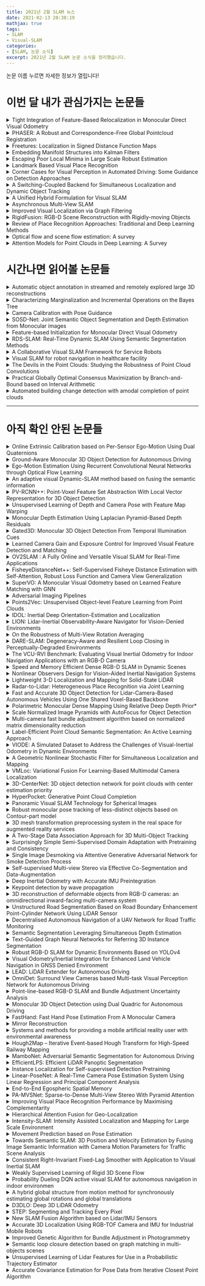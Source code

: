 ```yaml
---
title: 2021년 2월 SLAM 뉴스
date: 2021-02-13 20:38:19
mathjax: true
tags: 
- SLAM
- Visual-SLAM
categories: 
- [SLAM, 논문 소식]
excerpt: 2021년 2월 SLAM 논문 소식을 정리했습니다.
---
```


논문 이름 누르면 자세한 정보가 열립니다!

# 이번 달 내가 관심가지는 논문들

<details>
  <summary> Tight Integration of Feature-Based Relocalization in Monocular Direct Visual Odometry </summary>

- [논문 링크](https://arxiv.org/pdf/2102.01191.pdf)
- Daniel Cremers 교수님과 Rui Wang의 연구
  - DSO에 relocalization 기능이...?

</details>

<details>
  <summary> PHASER: A Robust and Correspondence-Free Global Pointcloud Registration </summary>

- [논문 링크](https://ieeexplore.ieee.org/abstract/document/9327458)
- Cadena 교수님, Roland Siegwart 교수님, Juan Nieto 교수님 연구 

</details>

<details>
  <summary> Freetures: Localization in Signed Distance Function Maps </summary>

- [논문 링크](https://ieeexplore.ieee.org/abstract/document/9327493)
- Jeffrey Delmerico, Juan Nieto, Roland Siegwart, Marc Pollefeys, Cesar Cadena Lerma (슬벤저스 ㄷㄷ)

</details>

<details>
  <summary> Embedding Manifold Structures into Kalman Filters </summary>

- [논문 링크](https://arxiv.org/pdf/2102.03804.pdf)
- 엄마... 수학 논문...

</details>

<details>
  <summary> Escaping Poor Local Minima in Large Scale Robust Estimation </summary>

- [논문 링크](https://arxiv.org/pdf/2102.10928.pdf)

</details>

<details>
  <summary> Landmark Based Visual Place Recognition </summary>

- [논문 링크](http://www.rsc.wce.ac.in/asset/RSC%202019%20Proceeding.pdf#page=56)

</details>

<details>
  <summary> Corner Cases for Visual Perception in Automated Driving: Some Guidance on Detection Approaches </summary>

- [논문 링크](https://arxiv.org/pdf/2102.05897.pdf)

</details>

<details>
  <summary> A Switching-Coupled Backend for Simultaneous Localization and Dynamic Object Tracking </summary>

- [논문 링크](https://ieeexplore.ieee.org/abstract/document/9343683)

</details>

<details>
  <summary> A Unified Hybrid Formulation for Visual SLAM </summary>

- [논문 링크](https://uwspace.uwaterloo.ca/bitstream/handle/10012/16807/Younes_Georges.pdf)
- Younes의 PhD 졸업 논문

</details>

<details>
  <summary> Asynchronous Multi-View SLAM </summary>

- [논문 링크](https://arxiv.org/pdf/2101.06562.pdf)

</details>

<details>
  <summary> Improved Visual Localization via Graph Filtering </summary>

- [논문 링크](https://www.mdpi.com/2313-433X/7/2/20/pdf)
- Ian Reid 교수님 랩실

</details>

<details>
  <summary> RigidFusion: RGB-D Scene Reconstruction with Rigidly-moving Objects </summary>

- [논문 링크](http://geometry.cs.ucl.ac.uk/projects/2021/rigidfusion/paper_docs/rigidfusion_eg21.pdf)
- Niessner 교수님 랩실

</details>

<details>
  <summary> Review of Place Recognition Approaches: Traditional and Deep Learning Methods </summary>

- [논문 링크](https://www.researchgate.net/profile/Melike-Sah/publication/348209290_Review_of_Place_Recognition_Approaches_Traditional_and_Deep_Learning_Methods/links/5ff8579ea6fdccdcb83be2a9/Review-of-Place-Recognition-Approaches-Traditional-and-Deep-Learning-Methods.pdf)

</details>

<details>
  <summary> Optical flow and scene flow estimation: A survey </summary>

- [논문 링크](https://www.sciencedirect.com/science/article/abs/pii/S0031320321000480)

</details>

<details>
  <summary> Attention Models for Point Clouds in Deep Learning: A Survey </summary>

- [논문 링크](https://arxiv.org/pdf/2102.10788.pdf)

</details>

# 시간나면 읽어볼 논문들

<details>
  <summary> Automatic object annotation in streamed and remotely explored large 3D reconstructions </summary>

- [논문 링크](http://scholar.google.com/scholar_url?url=https://link.springer.com/content/pdf/10.1007/s41095-020-0194-4.pdf&hl=en&sa=X&d=1626110032522529506&ei=chEcYPf1HeaKywSr2qLQBA&scisig=AAGBfm0CNTtgpTwB_3ZlRsv55MN72ZPfzg&nossl=1&oi=scholaralrt&hist=g4sYyGIAAAAJ:9348091814999700012:AAGBfm1H7Xc1GiCUB6yrQDNTUsLvTcDOSA&html=)

</details>

<details>
  <summary> Characterizing Marginalization and Incremental Operations on the Bayes Tree </summary>

- [논문 링크](https://books.google.co.kr/books?hl=en&lr=lang_en&id=uYYbEAAAQBAJ&oi=fnd&pg=PA227&ots=dtdxmozTb2&sig=XFzNCPorAK_8ZqS1-OjVv_jkL60&redir_esc=y#v=onepage&q&f=false)
- Kaess, Leonard 교수님

</details>

<details>
  <summary> Camera Calibration with Pose Guidance </summary>

- [논문 링크](https://arxiv.org/pdf/2102.10202.pdf)

</details>

<details>
  <summary> SOSD-Net: Joint Semantic Object Segmentation and Depth Estimation from Monocular images </summary>

- [논문 링크](https://arxiv.org/pdf/2101.07422.pdf)

</details>

<details>
  <summary> Feature-based Initialization for Monocular Direct Visual Odometry </summary>

- [논문 링크](https://vision.in.tum.de/_media/members/demmeln/gladkova2020idp.pdf)
- 오... Daniel Cremers 교수님 랩실의 석사 연구?

</details>

<details>
  <summary> RDS-SLAM: Real-Time Dynamic SLAM Using Semantic Segmentation Methods </summary>

- [논문 링크](https://ieeexplore.ieee.org/abstract/document/9318990)
- Mask-RCNN을 사용해서 움직이는 물체를 검출하고 제거함으로써, 움직이는 물체가 있는 환경에서도 잘 되는 SLAM을 구현.
- [지난달에도 RDS-SLAM이라고 나왔는데...](https://ieeexplore.ieee.org/abstract/document/9304693) ㅋㅋㅋ 이름이 겹친다

</details>

<details>
  <summary> A Collaborative Visual SLAM Framework for Service Robots </summary>

- [논문 링크](https://arxiv.org/pdf/2102.03228.pdf)

</details>

<details>
  <summary> Visual SLAM for robot navigation in healthcare facility </summary>

- [논문 링크](https://www.ncbi.nlm.nih.gov/pmc/articles/PMC7816967/)

</details>

<details>
  <summary> The Devils in the Point Clouds: Studying the Robustness of Point Cloud Convolutions </summary>

- [논문 링크](https://arxiv.org/pdf/2101.07832.pdf)

</details>

<details>
  <summary> Practical Globally Optimal Consensus Maximization by Branch-and-Bound based on Interval Arithmetic </summary>

- [논문 링크](https://www.sciencedirect.com/science/article/abs/pii/S0031320321000844)

</details>

<details>
  <summary> Automated building change detection with amodal completion of point clouds </summary>

- [논문 링크](https://www.sciencedirect.com/science/article/abs/pii/S0926580521000194)

</details>

-----

# 아직 확인 안된 논문들


<details>
  <summary> Online Extrinsic Calibration based on Per-Sensor Ego-Motion Using Dual Quaternions </summary>

- [논문 링크](https://arxiv.org/pdf/2101.11440.pdf)

</details>

<details>
  <summary> Ground-Aware Monocular 3D Object Detection for Autonomous Driving </summary>

- [논문 링크](https://ieeexplore.ieee.org/abstract/document/9327478)

</details>

<details>
  <summary> Ego-Motion Estimation Using Recurrent Convolutional Neural Networks through Optical Flow Learning </summary>

- [논문 링크](https://search.proquest.com/openview/f62fc1cfdf1b27629d36ccf6736ab5d8/1?pq-origsite=gscholar&cbl=2032404)

</details>

<details>
  <summary> An adaptive visual Dynamic-SLAM method based on fusing the semantic information </summary>

- [논문 링크](https://ieeexplore.ieee.org/abstract/document/9323060)
- 위에 RDS-SLAM과 비슷한 맥락인 것 같다.

</details>

<details>
  <summary> PV-RCNN++: Point-Voxel Feature Set Abstraction With Local Vector Representation for 3D Object Detection </summary>

- [논문 링크](https://arxiv.org/pdf/2102.00463.pdf)

</details>

<details>
  <summary> Unsupervised Learning of Depth and Camera Pose with Feature Map Warping </summary>

- [논문 링크](http://scholar.google.com/scholar_url?url=https://www.mdpi.com/1424-8220/21/3/923/pdf&hl=en&sa=X&d=8167159703508464356&ei=W9MeYKnhNoi6mwGNtY2ABA&scisig=AAGBfm1VVxW53aquht0lTVtlImiVy5O2aQ&nossl=1&oi=scholaralrt&hist=g4sYyGIAAAAJ:12090984375177028978:AAGBfm2qKllSiKwPb_W001CAt43ydX5q_Q&html=)

</details>

<details>
  <summary> Monocular Depth Estimation Using Laplacian Pyramid-Based Depth Residuals </summary>

- [논문 링크](https://ieeexplore.ieee.org/document/9316778/)

</details>

<details>
  <summary> Gated3D: Monocular 3D Object Detection From Temporal Illumination Cues </summary>

- [논문 링크](https://arxiv.org/pdf/2102.03602.pdf)

</details>

<details>
  <summary> Learned Camera Gain and Exposure Control for Improved Visual Feature Detection and Matching </summary>

- [논문 링크](https://arxiv.org/pdf/2102.04341.pdf)
- 좋은 visual keypoint를 찾는 적절한 camera gain과 exposure를 딥러닝으로 컨트롤! 좋은 연구인것 같다 (하지만 inference 시간이 어떻게 될까...)

</details>

<details>
  <summary> OV2SLAM : A Fully Online and Versatile Visual SLAM for Real-Time
Applications </summary>

- [논문 링크](https://arxiv.org/pdf/2102.04060.pdf)
- $OV^2$ SLAM

</details>

<details>
  <summary> FisheyeDistanceNet++: Self-Supervised Fisheye Distance Estimation with Self-Attention, Robust Loss Function and Camera View Generalization </summary>

- [논문 링크](https://www.researchgate.net/profile/Senthil_Yogamani2/publication/348900057_FisheyeDistanceNet_Self-Supervised_Fisheye_Distance_Estimation_with_Self-Attention_Robust_Loss_Function_and_Camera_View_Generalization/links/601524d7a6fdcc071ba15585/FisheyeDistanceNet-Self-Supervised-Fisheye-Distance-Estimation-with-Self-Attention-Robust-Loss-Function-and-Camera-View-Generalization.pdf)

</details>

<details>
  <summary> SuperVO: A Monocular Visual Odometry based on Learned Feature Matching with GNN </summary>

- [논문 링크](https://ieeexplore.ieee.org/abstract/document/9342136)
- 본격 SuperPoint + SuperGlue의 후계자인척 하기

</details>

<details>
  <summary> Adversarial Imaging Pipelines </summary>

- [논문 링크](https://arxiv.org/pdf/2102.03728.pdf)

</details>

<details>
  <summary> Points2Vec: Unsupervised Object-level Feature Learning from Point Clouds </summary>

- [논문 링크](https://arxiv.org/pdf/2102.04136.pdf)
- Roland Siegwart

</details>

<details>
  <summary> IDOL: Inertial Deep Orientation-Estimation and Localization </summary>

- [논문 링크](https://arxiv.org/pdf/2102.04024.pdf)

</details>

<details>
  <summary> LION: Lidar-Inertial Observability-Aware Navigator for Vision-Denied Environments </summary>

- [논문 링크](https://arxiv.org/pdf/2102.03443.pdf)
- Luca Carlone 교수님 참여!

</details>

<details>
  <summary> On the Robustness of Multi-View Rotation Averaging </summary>

- [논문 링크](https://arxiv.org/pdf/2102.05454.pdf)

</details>

<details>
  <summary> DARE-SLAM: Degeneracy-Aware and Resilient Loop Closing in Perceptually-Degraded Environments </summary>

- [논문 링크](https://arxiv.org/pdf/2102.05117.pdf)

</details>

<details>
  <summary> The VCU-RVI Benchmark: Evaluating Visual Inertial Odometry for Indoor Navigation Applications with an RGB-D Camera </summary>

- [논문 링크](https://ieeexplore.ieee.org/abstract/document/9341713)

</details>

<details>
  <summary> Speed and Memory Efficient Dense RGB-D SLAM in Dynamic Scenes </summary>

- [논문 링크](https://ieeexplore.ieee.org/abstract/document/9341542)

</details>

<details>
  <summary> Nonlinear Observers Design for Vision-Aided Inertial Navigation Systems </summary>

- [논문 링크](https://arxiv.org/pdf/2102.05111.pdf)

</details>

<details>
  <summary> Lightweight 3-D Localization and Mapping for Solid-State LiDAR </summary>

- [논문 링크](https://arxiv.org/pdf/2102.03800.pdf)

</details>

<details>
  <summary> Radar-to-Lidar: Heterogeneous Place Recognition via Joint Learning </summary>

- [논문 링크](https://arxiv.org/pdf/2102.04960.pdf)

</details>

<details>
  <summary> Fast and Accurate 3D Object Detection for Lidar-Camera-Based Autonomous Vehicles Using One Shared Voxel-Based Backbone </summary>

- [논문 링크](https://ieeexplore.ieee.org/stamp/stamp.jsp?arnumber=9340187)

</details>

<details>
  <summary> Polarimetric Monocular Dense Mapping Using Relative Deep Depth Prior* </summary>

- [논문 링크](https://arxiv.org/pdf/2102.05212.pdf)

</details>

<details>
  <summary> Scale Normalized Image Pyramids with AutoFocus for Object Detection </summary>

- [논문 링크](https://arxiv.org/pdf/2102.05646.pdf)

</details>

<details>
  <summary> Multi-camera fast bundle adjustment algorithm based on normalized matrix dimensionality reduction </summary>

- [논문 링크](http://www.irla.cn/en/article/doi/10.3788/IRLA20200156?)

</details>

<details>
  <summary> Label-Efficient Point Cloud Semantic Segmentation: An Active Learning Approach </summary>

- [논문 링크](https://arxiv.org/pdf/2101.06931.pdf)

</details>

<details>
  <summary> VIODE: A Simulated Dataset to Address the Challenges of Visual-Inertial Odometry in Dynamic Environments </summary>

- [논문 링크](https://arxiv.org/pdf/2102.05965.pdf)

</details>

<details>
  <summary> A Geometric Nonlinear Stochastic Filter for Simultaneous Localization and Mapping </summary>

- [논문 링크](https://arxiv.org/pdf/2102.06150.pdf)

</details>

<details>
  <summary> VMLoc: Variational Fusion For Learning-Based Multimodal Camera Localization </summary>

- [논문 링크](http://www.cs.ox.ac.uk/files/12581/vmloc.pdf)

</details>

<details>
  <summary> 3D-CenterNet: 3D object detection network for point clouds with center estimation priority </summary>

- [논문 링크](https://www.sciencedirect.com/science/article/abs/pii/S0031320321000716)

</details>

<details>
  <summary> HyperPocket: Generative Point Cloud Completion </summary>

- [논문 링크](https://arxiv.org/pdf/2102.05973.pdf)

</details>

<details>
  <summary> Panoramic Visual SLAM Technology for Spherical Images </summary>

- [논문 링크](https://www.mdpi.com/1424-8220/21/3/705/pdf)

</details>

<details>
  <summary> Robust monocular pose tracking of less-distinct objects based on Contour-part model </summary>

- [논문 링크](https://ieeexplore.ieee.org/abstract/document/9333633)

</details>

<details>
  <summary> 3D mesh transformation preprocessing system in the real space for augmented reality services </summary>

- [논문 링크](https://www.sciencedirect.com/science/article/pii/S2405959521000175)

</details>

<details>
  <summary> A Two-Stage Data Association Approach for 3D Multi-Object Tracking </summary>

- [논문 링크](https://arxiv.org/pdf/2101.08684.pdf)

</details>

<details>
  <summary> Surprisingly Simple Semi-Supervised Domain Adaptation with Pretraining and Consistency </summary>

- [논문 링크](https://arxiv.org/pdf/2101.12727.pdf)

</details>

<details>
  <summary> Single Image Desmoking via Attentive Generative Adversarial Network for Smoke Detection Process </summary>

- [논문 링크](https://link.springer.com/article/10.1007/s10694-021-01096-z)

</details>

<details>
  <summary> Self-supervised Multi-view Stereo via Effective Co-Segmentation and Data-Augmentation </summary>

- [논문 링크](https://www.aaai.org/AAAI21Papers/AAAI-2549.XuH.pdf)

</details>

<details>
  <summary> Deep Inertial Odometry with Accurate IMU Preintegration </summary>

- [논문 링크](https://arxiv.org/pdf/2101.07061.pdf)

</details>

<details>
  <summary> Keypoint detection by wave propagation </summary>

- [논문 링크](https://www.spiedigitallibrary.org/journals/journal-of-electronic-imaging/volume-30/issue-1/013003/Keypoint-detection-by-wave-propagation/10.1117/1.JEI.30.1.013003.short?SSO=1)

</details>

<details>
  <summary> 3D reconstruction of deformable objects from RGB-D cameras: an omnidirectional inward-facing multi-camera system </summary>

- [논문 링크](http://commandia.unizar.es/wp-content/uploads/VISAPP_2021_222.pdf)

</details>

<details>
  <summary> Unstructured Road Segmentation Based on Road Boundary Enhancement Point-Cylinder Network Using LiDAR Sensor </summary>

- [논문 링크](https://www.mdpi.com/2072-4292/13/3/495/pdf)

</details>

<details>
  <summary> Decentralised Autonomous Navigation of a UAV Network for Road Traffic Monitoring </summary>

- [논문 링크](https://ieeexplore.ieee.org/abstract/document/9329129)

</details>

<details>
  <summary> Semantic Segmentation Leveraging Simultaneous Depth Estimation </summary>

- [논문 링크](https://www.mdpi.com/1424-8220/21/3/690/pdf)

</details>

<details>
  <summary> Text-Guided Graph Neural Networks for Referring 3D Instance Segmentation </summary>

- [논문 링크](https://www.aaai.org/AAAI21Papers/AAAI-4433.HuangP.pdf)

</details>

<details>
  <summary> Robust RGB-D SLAM for Dynamic Environments Based on YOLOv4 </summary>

- [논문 링크](https://ieeexplore.ieee.org/abstract/document/9348738)

</details>

<details>
  <summary> Visual Odometry/Inertial Integration for Enhanced Land Vehicle Navigation in GNSS Denied Environment </summary>

- [논문 링크](https://ieeexplore.ieee.org/abstract/document/9348698)

</details>

<details>
  <summary> LEAD: LiDAR Extender for Autonomous Driving </summary>

- [논문 링크](https://arxiv.org/pdf/2102.07989.pdf)

</details>

<details>
  <summary> OmniDet: Surround View Cameras based Multi-task Visual Perception Network for Autonomous Driving </summary>

- [논문 링크](https://arxiv.org/pdf/2102.07448.pdf)

</details>

<details>
  <summary> Point-line-based RGB-D SLAM and Bundle Adjustment Uncertainty Analysis </summary>

- [논문 링크](https://arxiv.org/pdf/2102.07110.pdf)

</details>

<details>
  <summary> Monocular 3D Object Detection using Dual Quadric for Autonomous Driving </summary>

- [논문 링크](https://www.sciencedirect.com/science/article/abs/pii/S0925231221002071)

</details>

<details>
  <summary> FastHand: Fast Hand Pose Estimation From A Monocular Camera </summary>

- [논문 링크](https://arxiv.org/pdf/2102.07067.pdf)

</details>

<details>
  <summary> Mirror Reconstruction </summary>

- [논문 링크](https://www.freepatentsonline.com/y2021/0035329.html)
- Richard Newcombe

</details>

<details>
  <summary> Systems and methods for providing a mobile artificial reality user with environmental awareness </summary>

- [논문 링크](https://www.freepatentsonline.com/10901215.html)
- Richard Newcombe

</details>

<details>
  <summary> Hough2Map – Iterative Event-based Hough Transform for High-Speed Railway Mapping </summary>

- [논문 링크](https://arxiv.org/pdf/2102.08145.pdf)
- Roland Siegwart, Juan Nieto 교수님 랩실

</details>

<details>
  <summary> MamboNet: Adversarial Semantic Segmentation for Autonomous Driving </summary>

- [논문 링크](https://www.csie.ntu.edu.tw/~fuh/personal/MamboNetAdversarialSemanticSegmentationforAutonomousDriving.pdf)

</details>

<details>
  <summary> EfficientLPS: Efficient LiDAR Panoptic Segmentation </summary>

- [논문 링크](https://arxiv.org/pdf/2102.08009.pdf)

</details>

<details>
  <summary> Instance Localization for Self-supervised Detection Pretraining </summary>

- [논문 링크](https://arxiv.org/pdf/2102.08318.pdf)

</details>

<details>
  <summary> Linear-PoseNet: A Real-Time Camera Pose Estimation System Using Linear Regression and Principal Component Analysis </summary>

- [논문 링크](https://ieeexplore.ieee.org/abstract/document/9348762)

</details>

<details>
  <summary> End-to-End Egospheric Spatial Memory </summary>

- [논문 링크](https://arxiv.org/pdf/2102.07764.pdf)
- Ronald Clark, Andrew Davison 교수님 랩실 연구

</details>

<details>
  <summary> PA-MVSNet: Sparse-to-Dense Multi-View Stereo With Pyramid Attention </summary>

- [논문 링크](https://ieeexplore.ieee.org/stamp/stamp.jsp?arnumber=9352763)

</details>

<details>
  <summary> Improving Visual Place Recognition Performance by Maximising Complementarity </summary>

- [논문 링크](https://arxiv.org/pdf/2102.08416.pdf)

</details>

<details>
  <summary> Hierarchical Attention Fusion for Geo-Localization </summary>

- [논문 링크](https://arxiv.org/pdf/2102.09186.pdf)

</details>

<details>
  <summary> Intensity-SLAM: Intensity Assisted Localization and Mapping for Large Scale Environment </summary>

- [논문 링크](https://arxiv.org/pdf/2102.03798.pdf)

</details>

<details>
  <summary> Movement Prediction based on Pose Estimation </summary>

- [논문 링크](https://netlibrary.aau.at/obvuklhs/content/titleinfo/5809498/full.pdf)

</details>

<details>
  <summary> Towards Semantic SLAM: 3D Position and Velocity Estimation by Fusing Image Semantic Information with Camera Motion Parameters for Traffic Scene Analysis </summary>

- [논문 링크](https://www.researchgate.net/profile/Mostafa-Mansour-2/publication/348716719_remote_sensing_Towards_Semantic_SLAM_3D_Position_and_Velocity_Estimation_by_Fusing_Image_Semantic_Information_with_Camera_Motion_Parameters_for_Traffic_Scene_Analysis/links/600c75fe92851c13fe32078e/remote-sensing-Towards-Semantic-SLAM-3D-Position-and-Velocity-Estimation-by-Fusing-Image-Semantic-Information-with-Camera-Motion-Parameters-for-Traffic-Scene-Analysis.pdf)

</details>

<details>
  <summary> Consistent Right-Invariant Fixed-Lag Smoother with Application to Visual Inertial SLAM </summary>

- [논문 링크](https://arxiv.org/pdf/2102.08596.pdf)

</details>

<details>
  <summary> Weakly Supervised Learning of Rigid 3D Scene Flow </summary>

- [논문 링크](https://arxiv.org/pdf/2102.08945.pdf)

</details>

<details>
  <summary> Probability Dueling DQN active visual SLAM for autonomous navigation in indoor environmen </summary>

- [논문 링크](https://www.emerald.com/insight/content/doi/10.1108/IR-08-2020-0160/full/html)

</details>

<details>
  <summary> A hybrid global structure from motion method for synchronously estimating global rotations and global translations </summary>

- [논문 링크](https://www.sciencedirect.com/science/article/abs/pii/S0924271621000356)

</details>

<details>
  <summary> D3DLO: Deep 3D LiDAR Odometry </summary>

- [논문 링크](https://arxiv.org/pdf/2101.12242.pdf)

</details>

<details>
  <summary> STEP: Segmenting and Tracking Every Pixel </summary>

- [논문 링크](https://arxiv.org/pdf/2102.11859.pdf)
- Daniel Cremers

</details>

<details>
  <summary> New SLAM Fusion Algorithm based on Lidar/IMU Sensors </summary>

- [논문 링크](https://www.ion.org/publications/abstract.cfm?articleID=17868)

</details>

<details>
  <summary> Accurate 3D Localization Using RGB-TOF Camera and IMU for Industrial Mobile Robots </summary>

- [논문 링크](https://www.cambridge.org/core/journals/robotica/article/abs/accurate-3d-localization-using-rgbtof-camera-and-imu-for-industrial-mobile-robots/2F4D8821D8BFAA43BF142D27F72BC7E2)

</details>

<details>
  <summary> Improved Genetic Algorithm for Bundle Adjustment in Photogrammetry </summary>

- [논문 링크](https://ieeexplore.ieee.org/abstract/document/9323649)

</details>

<details>
  <summary> Semantic loop closure detection based on graph matching in multi-objects scenes </summary>

- [논문 링크](https://www.sciencedirect.com/science/article/abs/pii/S1047320321000389)

</details>

<details>
  <summary> Unsupervised Learning of Lidar Features for Use in a Probabilistic Trajectory Estimator </summary>

- [논문 링크](https://arxiv.org/pdf/2102.11261.pdf)

</details>

<details>
  <summary> Accurate Covariance Estimation for Pose Data from Iterative Closest Point Algorithm </summary>

- [논문 링크](https://www.ion.org/publications/abstract.cfm?articleID=17866)

</details>
